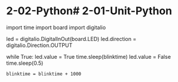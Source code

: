 # 2-02-Python# 2-01-Unit-Python
import time 
import board
import digitalio

led = digitalio.DigitalInOut(board.LED)
led.direction = digitalio.Direction.OUTPUT

while True:
    led.value = True
    time.sleep(blinktime)
    led.value = False
    time.sleep(0.5)
    
    blinktime = blinktime + 1000
